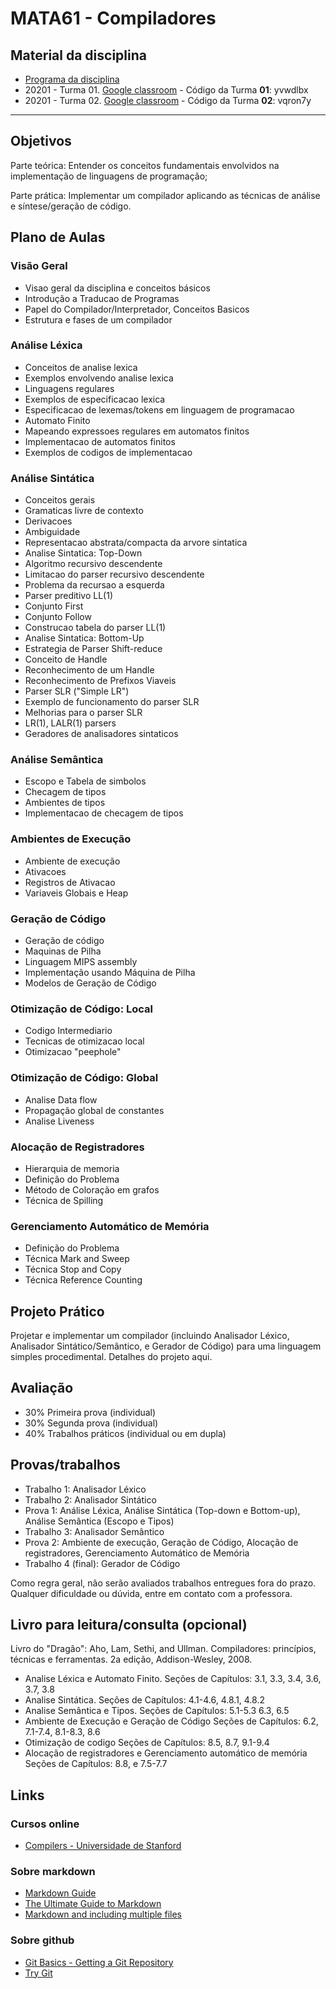 # MATA61 - Compiladores
## Material da disciplina

+ [Programa da disciplina](../master/MATA61-Compiladores-20122.pdf)
+ 20201 - Turma 01. [Google classroom](https://classroom.google.com/c/Mzk4MjUwNTM3MDZa) - Código da Turma **01**: yvwdlbx
+ 20201 - Turma 02. [Google classroom](https://classroom.google.com/c/Mzk4MjUwNTM3MjJa) - Código da Turma **02**: vqron7y

---
## Objetivos
Parte teórica: Entender os conceitos fundamentais envolvidos na implementação de linguagens de programação;

Parte prática: Implementar um compilador aplicando as técnicas de análise e síntese/geração de código.

## Plano de Aulas

### Visão Geral

- Visao geral da disciplina e conceitos básicos
- Introdução a Traducao de Programas
- Papel do Compilador/Interpretador, Conceitos Basicos
- Estrutura e fases de um compilador

### Análise Léxica

- Conceitos de analise lexica
- Exemplos envolvendo analise lexica
- Linguagens regulares
- Exemplos de especificacao lexica
- Especificacao de lexemas/tokens em linguagem de programacao
- Automato Finito
- Mapeando expressoes regulares em automatos finitos
- Implementacao de automatos finitos
- Exemplos de codigos de implementacao

### Análise Sintática

- Conceitos gerais
- Gramaticas livre de contexto
- Derivacoes
- Ambiguidade
- Representacao abstrata/compacta da arvore sintatica
- Analise Sintatica: Top-Down
- Algoritmo recursivo descendente
- Limitacao do parser recursivo descendente
- Problema da recursao a esquerda
- Parser preditivo LL(1)
- Conjunto First
- Conjunto Follow
- Construcao tabela do parser LL(1)
- Analise Sintatica: Bottom-Up
- Estrategia de Parser Shift-reduce
- Conceito de Handle
- Reconhecimento de um Handle
- Reconhecimento de Prefixos Viaveis
- Parser SLR ("Simple LR")
- Exemplo de funcionamento do parser SLR
- Melhorias para o parser SLR
- LR(1), LALR(1) parsers
- Geradores de analisadores sintaticos

### Análise Semântica

- Escopo e Tabela de simbolos
- Checagem de tipos
- Ambientes de tipos
- Implementacao de checagem de tipos


### Ambientes de Execução

- Ambiente de execução
- Ativacoes
- Registros de Ativacao
- Variaveis Globais e Heap

### Geração de Código

- Geração de código
- Maquinas de Pilha
- Linguagem MIPS assembly
- Implementação usando Máquina de Pilha
- Modelos de Geração de Código

### Otimização de Código: Local
- Codigo Intermediario
- Tecnicas de otimizacao local
- Otimizacao "peephole"

### Otimização de Código: Global 
- Analise Data flow
- Propagação global de constantes
- Analise Liveness

### Alocação de Registradores
 - Hierarquia de memoria
 - Definição do Problema
 - Método de Coloração em grafos
 - Técnica de Spilling

### Gerenciamento Automático de Memória
- Definição do Problema
- Técnica Mark and Sweep
- Técnica Stop and Copy
- Técnica Reference Counting

## Projeto Prático
Projetar e implementar um compilador (incluindo Analisador Léxico, Analisador Sintático/Semântico, e Gerador de Código) para uma linguagem simples procedimental. Detalhes do projeto aqui.

## Avaliação
- 30% Primeira prova (individual)
- 30% Segunda prova (individual)
- 40% Trabalhos práticos (individual ou em dupla)

## Provas/trabalhos

- Trabalho 1: Analisador Léxico
- Trabalho 2: Analisador Sintático
- Prova 1: Análise Léxica, Análise Sintática (Top-down e Bottom-up), Análise Semântica (Escopo e Tipos)
- Trabalho 3: Analisador Semântico
- Prova 2: Ambiente de execução, Geração de Código, Alocação de registradores, Gerenciamento Automático de Memória
- Trabalho 4 (final): Gerador de Código

Como regra geral, não serão avaliados trabalhos entregues fora do prazo. Qualquer dificuldade ou dúvida, entre em contato com a professora.

## Livro para leitura/consulta (opcional)

Livro do "Dragão": Aho, Lam, Sethi, and Ullman. Compiladores: princípios, técnicas e ferramentas. 2a edição, Addison-Wesley, 2008.

- Analise Léxica e Automato Finito.
Seções de Capítulos: 3.1, 3.3, 3.4, 3.6, 3.7, 3.8
- Analise Sintática.
Seções de Capítulos: 4.1-4.6, 4.8.1, 4.8.2
- Analise Semântica e Tipos.
Seções de Capítulos: 5.1-5.3 6.3, 6.5
- Ambiente de Execução e Geração de Código
Seções de Capítulos: 6.2, 7.1-7.4, 8.1-8.3, 8.6
- Otimização de codigo
Seções de Capítulos: 8.5, 8.7, 9.1-9.4
- Alocação de registradores e Gerenciamento automático de memória
Seções de Capítulos: 8.8, e 7.5-7.7

## Links

### Cursos online 

+ [Compilers - Universidade de Stanford](http://openclassroom.stanford.edu/MainFolder/CoursePage.php?course=Compilers) 

### Sobre markdown

+ [Markdown Guide](https://www.markdownguide.org/basic-syntax/)
+ [The Ultimate Guide to Markdown](https://blog.ghost.org/markdown/)
+ [Markdown and including multiple files](https://stackoverflow.com/questions/4779582/markdown-and-including-multiple-files)

### Sobre github 

+ [Git Basics - Getting a Git Repository](https://git-scm.com/book/en/v2/Git-Basics-Getting-a-Git-Repository)
+ [Try Git](https://try.github.io/levels/1/challenges/1)
